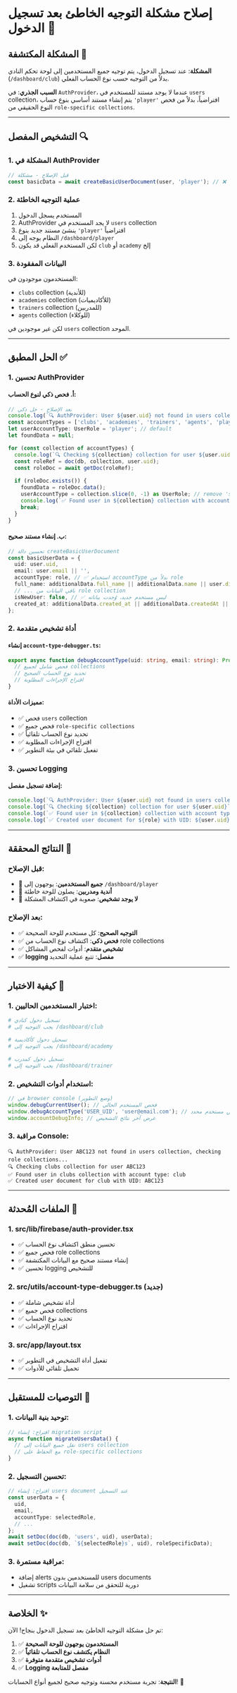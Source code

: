 # إصلاح مشكلة التوجيه الخاطئ بعد تسجيل الدخول 🎯

## المشكلة المكتشفة 🐛

**المشكلة**: عند تسجيل الدخول، يتم توجيه جميع المستخدمين إلى لوحة تحكم النادي (`/dashboard/club`) بدلاً من التوجيه حسب نوع الحساب الفعلي.

**السبب الجذري**: في `AuthProvider`، عندما لا يوجد مستند للمستخدم في `users` collection، يتم إنشاء مستند أساسي بنوع حساب `'player'` افتراضياً، بدلاً من فحص النوع الحقيقي من `role-specific collections`.

---

## التشخيص المفصل 🔍

### 1. **المشكلة في AuthProvider**
```typescript
// قبل الإصلاح - مشكلة
const basicData = await createBasicUserDocument(user, 'player'); // ❌ دائماً player
```

### 2. **عملية التوجيه الخاطئة**
1. المستخدم يسجل الدخول
2. AuthProvider لا يجد المستخدم في `users` collection  
3. ينشئ مستند جديد بنوع `'player'` افتراضياً
4. النظام يوجه إلى `/dashboard/player`
5. لكن المستخدم الفعلي قد يكون `club` أو `academy` إلخ

### 3. **البيانات المفقودة**
المستخدمون موجودون في:
- `clubs` collection (للأندية)
- `academies` collection (للأكاديميات)  
- `trainers` collection (للمدربين)
- `agents` collection (للوكلاء)

لكن غير موجودين في `users` collection الموحد.

---

## الحل المطبق ✅

### 1. **تحسين AuthProvider**

#### أ. فحص ذكي لنوع الحساب:
```typescript
// بعد الإصلاح - حل ذكي
console.log(`🔍 AuthProvider: User ${user.uid} not found in users collection, checking role collections...`);
const accountTypes = ['clubs', 'academies', 'trainers', 'agents', 'players'];
let userAccountType: UserRole = 'player'; // default
let foundData = null;

for (const collection of accountTypes) {
  console.log(`🔍 Checking ${collection} collection for user ${user.uid}`);
  const roleRef = doc(db, collection, user.uid);
  const roleDoc = await getDoc(roleRef);
  
  if (roleDoc.exists()) {
    foundData = roleDoc.data();
    userAccountType = collection.slice(0, -1) as UserRole; // remove 's' from end
    console.log(`✅ Found user in ${collection} collection with account type: ${userAccountType}`);
    break;
  }
}
```

#### ب. إنشاء مستند صحيح:
```typescript
// تحسين دالة createBasicUserDocument
const basicUserData = {
  uid: user.uid,
  email: user.email || '',
  accountType: role, // ✅ استخدام accountType بدلاً من role
  full_name: additionalData.full_name || additionalData.name || user.displayName || '',
  // ... باقي البيانات من role collection
  isNewUser: false, // ✅ ليس مستخدم جديد، وُجدت بياناته
  created_at: additionalData.created_at || additionalData.createdAt || new Date(),
};
```

### 2. **أداة تشخيص متقدمة**

#### إنشاء `account-type-debugger.ts`:
```typescript
export async function debugAccountType(uid: string, email: string): Promise<AccountDebugInfo> {
  // فحص شامل لجميع collections
  // تحديد نوع الحساب الصحيح
  // اقتراح الإجراءات المطلوبة
}
```

#### مميزات الأداة:
- ✅ فحص `users` collection
- ✅ فحص جميع `role-specific collections`
- ✅ تحديد نوع الحساب تلقائياً
- ✅ اقتراح الإجراءات المطلوبة
- ✅ تفعيل تلقائي في بيئة التطوير

### 3. **تحسين Logging**

#### إضافة تسجيل مفصل:
```typescript
console.log(`🔍 AuthProvider: User ${user.uid} not found in users collection, checking role collections...`);
console.log(`🔍 Checking ${collection} collection for user ${user.uid}`);
console.log(`✅ Found user in ${collection} collection with account type: ${userAccountType}`);
console.log(`✅ Created user document for ${role} with UID: ${user.uid}`);
```

---

## النتائج المحققة 🎉

### قبل الإصلاح:
- 🔴 **جميع المستخدمين**: يوجهون إلى `/dashboard/player`
- 🔴 **أندية ومدربين**: يصلون للوحة خاطئة
- 🔴 **لا يوجد تشخيص**: صعوبة في اكتشاف المشكلة

### بعد الإصلاح:
- ✅ **التوجيه الصحيح**: كل مستخدم للوحة الصحيحة
- ✅ **فحص ذكي**: اكتشاف نوع الحساب من role collections
- ✅ **تشخيص متقدم**: أدوات لفحص المشاكل
- ✅ **logging مفصل**: تتبع عملية التحديد

---

## كيفية الاختبار 🧪

### 1. **اختبار المستخدمين الحاليين:**
```bash
# تسجيل دخول كنادي
# يجب التوجيه إلى /dashboard/club

# تسجيل دخول كأكاديمية  
# يجب التوجيه إلى /dashboard/academy

# تسجيل دخول كمدرب
# يجب التوجيه إلى /dashboard/trainer
```

### 2. **استخدام أدوات التشخيص:**
```javascript
// في browser console (وضع التطوير)
window.debugCurrentUser(); // فحص المستخدم الحالي
window.debugAccountType('USER_UID', 'user@email.com'); // فحص مستخدم محدد
window.accountDebugInfo; // عرض آخر نتائج التشخيص
```

### 3. **مراقبة Console:**
```
🔍 AuthProvider: User ABC123 not found in users collection, checking role collections...
🔍 Checking clubs collection for user ABC123
✅ Found user in clubs collection with account type: club
✅ Created user document for club with UID: ABC123
```

---

## الملفات المُحدثة 📁

### 1. **src/lib/firebase/auth-provider.tsx**
- ✅ تحسين منطق اكتشاف نوع الحساب
- ✅ فحص جميع role collections
- ✅ إنشاء مستند صحيح مع البيانات المكتشفة
- ✅ تحسين logging للتشخيص

### 2. **src/utils/account-type-debugger.ts** (جديد)
- ✅ أداة تشخيص شاملة
- ✅ فحص جميع collections
- ✅ تحديد نوع الحساب
- ✅ اقتراح الإجراءات

### 3. **src/app/layout.tsx**
- ✅ تفعيل أداة التشخيص في التطوير
- ✅ تحميل تلقائي للأدوات

---

## التوصيات للمستقبل 🔮

### 1. **توحيد بنية البيانات:**
```typescript
// اقتراح: إنشاء migration script
async function migrateUsersData() {
  // نقل جميع البيانات إلى users collection
  // مع الحفاظ على role-specific collections
}
```

### 2. **تحسين التسجيل:**
```typescript
// اقتراح: إنشاء users document عند التسجيل
const userData = {
  uid,
  email,
  accountType: selectedRole,
  // ...
};
await setDoc(doc(db, 'users', uid), userData);
await setDoc(doc(db, `${selectedRole}s`, uid), roleSpecificData);
```

### 3. **مراقبة مستمرة:**
- إضافة alerts للمستخدمين بدون users documents
- تشغيل scripts دورية للتحقق من سلامة البيانات

---

## الخلاصة ✨

تم حل مشكلة التوجيه الخاطئ بعد تسجيل الدخول بنجاح! الآن:

1. ✅ **المستخدمون يوجهون للوحة الصحيحة**
2. ✅ **النظام يكتشف نوع الحساب تلقائياً**  
3. ✅ **أدوات تشخيص متقدمة متوفرة**
4. ✅ **Logging مفصل للمتابعة**

**النتيجة**: تجربة مستخدم محسنة وتوجيه صحيح لجميع أنواع الحسابات! 🚀 
